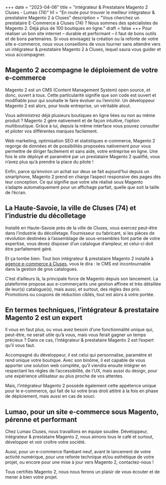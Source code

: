 +++
date = "2023-04-06"
title = "intégrateur & Prestataire Magento 2 Cluses - Lumao (74)"
h1 = "En route pour trouver le meilleur intégrateur & prestataire Magento 2 à Cluses"
description = "Vous cherchez un prestataire E-Commerce à Cluses (74) ? Nous sommes des spécialistes de Magento 2. Déjà plus de 100 boutiques en ligne."
draft = false
+++
 Pour réaliser un bon site internet – durable et performant – il faut de bons outils et de bons partenaires. Si vous envisagez la création ou la refonte de votre site e-commerce, nous vous conseillons de vous tourner sans attendre vers un intégrateur & prestataire Magento 2 à Cluses, lequel saura vous guider et vous accompagner.

 ## Magento 2 accompagne le déploiement de votre e-commerce

 Magento 2 est un CMS (Content Management System) open source, et donc, ouvert à tous. Cette particularité signifie que son code est ouvert et modifiable pour qui souhaite le faire évoluer ou l’enrichir. Un développeur Magento 2 est alors, pour toute entreprise, un véritable atout.

 Vous administrez déjà plusieurs boutiques en ligne liées ou non au même produit ? Magento 2 gère nativement et de façon intuitive, l’option multiboutique. Grâce à lui, depuis la même interface vous pouvez consulter et piloter vos différentes marques facilement.

 Web marketing, optimisation SEO et statistiques e-commerce, Magento 2 regorge de données et de possibilités proposées nativement pour vous permettre de diriger facilement et sans aide, votre entreprise en ligne. Une fois le site déployé et paramétré par un prestataire Magento 2 qualifié, vous n’avez plus qu’à prendre la place du pilote !

 Enfin, parce qu’environ un achat sur deux se fait aujourd’hui depuis un smartphone, Magento 2 prend en charge l’aspect responsive des pages dès leur conception. Ce qui signifie que votre site réalisé sous Magento s’adapte automatiquement pour un affichage parfait, quelle que soit la taille de l’écran.

 ## La Haute-Savoie, la ville de Cluses (74) et l’industrie du décolletage

 Installé en Haute-Savoie près de la ville de Cluses, vous exercez peut-être dans l’industrie du décolletage. Fournisseur ou fabricant, si les pièces de révolution destinées à l’assemblage de sous-ensembles font partie de votre expertise, vous devez disposer d’un catalogue d’ampleur, et celui-ci doit être parfaitement géré.

 Et ça tombe bien. Tout bon intégrateur & prestataire Magento 2 installé à [agence e-commerce à Cluses](/agence-ecom/cluses/), vous le dira : le CMS est incontournable dans la gestion de gros catalogues.

 C’est d’ailleurs là, la principale force de Magento depuis son lancement. La plateforme propose aux e-commerçants une gestion affinée et très détaillée de leur(s) catalogue(s), mais aussi, et surtout, des règles des prix. Promotions ou coupons de réduction ciblés, tout est alors à votre portée.

 ## En termes techniques, l’intégrateur & prestataire Magento 2 est un expert

 Il vous en faut plus, ou vous avez besoin d’une fonctionnalité unique qui, peut-être, ne serait utile qu’à vous, mais vous ferait gagner un temps précieux ? Dans ce cas, l’intégrateur & prestataire Magento 2 est l’expert qu’il vous faut.

 Accompagné du développeur, il est celui qui personnalise, paramètre et rend unique votre boutique. Avec son binôme, il est capable de vous apporter une solution web complète, qu’il viendra ensuite intégrer en respectant les règles de l’accessibilité, de l’UX, mais aussi du design, pour une expérience utilisateur au plus proche de vos attentes.

 Mais, l’intégrateur Magento 2 possède également cette appétence unique pour le e-commerce, qui fait de lui votre bras droit attitré à la fois en phase de déploiement, mais aussi en cas de souci.

 ## Lumao, pour un site e-commerce sous Magento, pérenne et performant

 Chez Lumao Cluses, nous travaillons en équipe soudée. Développeur, intégrateur & prestataire Magento 2, nous aimons tous le café et surtout, développer et voir croître votre société.

 Aussi, pour un e-commerce flambant neuf, avant le lancement de votre activité numérique, pour une refonte technique et/ou esthétique de votre projet, ou encore pour une mise à jour vers Magento 2, contactez-nous !

 Tous certifiés Magento 2, nous nous ferons un plaisir de vous écouter et de mener à bien votre projet.
 
